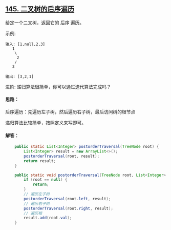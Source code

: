 ## [145. 二叉树的后序遍历](https://leetcode-cn.com/problems/binary-tree-postorder-traversal/)
给定一个二叉树，返回它的 后序 遍历。

示例:
```
输入: [1,null,2,3]  
   1
    \
     2
    /
   3 

输出: [3,2,1]
```
进阶: 递归算法很简单，你可以通过迭代算法完成吗？

#### 思路：
后序遍历：先遍历左子树，然后遍历右子树，最后访问树的根节点

递归算法比较简单，按照定义来写即可。

#### 解答：
```Java
    public static List<Integer> postorderTraversal(TreeNode root) {
        List<Integer> result = new ArrayList<>();
        postorderTraversal(root, result);
        return result;
    }

    public static void postorderTraversal(TreeNode root, List<Integer> result){
        if (root == null) {
            return;
        }
        // 遍历左子树
        postorderTraversal(root.left, result);
        // 遍历右子树
        postorderTraversal(root.right, result);
        // 遍历根
        result.add(root.val);
    }
```